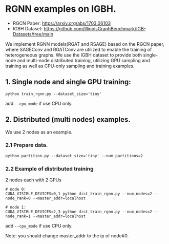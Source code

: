 # RGNN examples on IGBH.

- RGCN Paper: https://arxiv.org/abs/1703.06103
- IGBH Dataset: https://github.com/IllinoisGraphBenchmark/IGB-Datasets/tree/main

We implement RGNN models(RGAT and RSAGE) based on the RGCN paper, where SAGEConv and RGATConv are utilized to enable the training of heterogeneous graphs.
We use the IGBH dataset to provide both single-node and multi-node distributed training, utilizing GPU sampling and training as well as CPU-only sampling and training examples.

## 1. Single node and single GPU training:
```
python train_rgnn.py --dataset_size='tiny'
```
add `--cpu_mode` if use CPU only.

## 2. Distributed (multi nodes) examples.

We use 2 nodes as an example.
### 2.1 Prepare data.
```
python partition.py --dataset_size='tiny' --num_partitions=2
```

### 2.2 Example of distributed training
2 nodes each with 2 GPUs
```
# node 0:
CUDA_VISIBLE_DEVICES=0,1 python dist_train_rgnn.py --num_nodes=2 --node_rank=0 --master_addr=localhost

# node 1:
CUDA_VISIBLE_DEVICES=2,3 python dist_train_rgnn.py --num_nodes=2 --node_rank=1 --master_addr=localhost
```
add `--cpu_mode` if use CPU only.

Note: you should change master_addr to the ip of node#0.